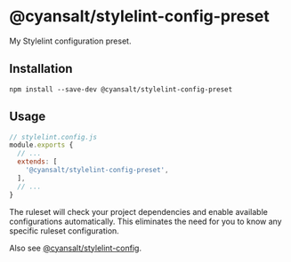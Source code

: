 # @cyansalt/stylelint-config-preset

My Stylelint configuration preset.

## Installation

```shell
npm install --save-dev @cyansalt/stylelint-config-preset
```
## Usage

```javascript
// stylelint.config.js
module.exports {
  // ...
  extends: [
    '@cyansalt/stylelint-config-preset',
  ],
  // ...
}
```

The ruleset will check your project dependencies and enable available configurations automatically. This eliminates the need for you to know any specific ruleset configuration.

Also see [@cyansalt/stylelint-config](https://www.npmjs.com/package/@cyansalt/stylelint-config).
